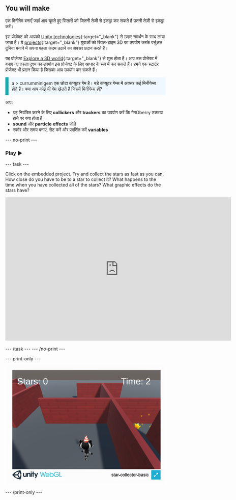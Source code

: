 ## You will make

एक मिनीगेम बनाएँ जहाँ आप घूमते हुए सितारों को जितनी तेजी से इकट्ठा कर सकते हैं उतनी तेज़ी से इकट्ठा करें।

इस प्रोजेक्ट को आपको [Unity technologies](https://unity.com/){:target="_blank"} से उदार समर्थन के साथ लाया जाता है।  ये [projects](https://projects.raspberrypi.org/en/pathways/unity-intro){:target="_blank"} युवाओं को रियल-टाइम 3D का उपयोग करके वर्चुअल दुनिया बनाने में अपना पहला कदम उठाने का अवसर प्रदान करते हैं।

यह प्रोजेक्ट [Explore a 3D world](https://projects.raspberrypi.org/en/projects/explore-a-3d-world){:target="_blank"} से शुरू होता है। आप उस प्रोजेक्ट में बनाए गए एकता दृश्य का उपयोग इस प्रोजेक्ट के लिए आधार के रूप में कर सकते हैं। हमने एक स्टार्टर प्रोजेक्ट भी प्रदान किया है जिसका आप उपयोग कर सकते हैं।

<p style="border-left: solid; border-width:10px; border-color: #0faeb0; background-color: aliceblue; padding: 10px;">
a <span style="color: #0feb0"> > currumminigem</span> एक छोटा कंप्यूटर गेम है। बड़े कंप्यूटर गेम्स में अक्सर कई मिनीगेम्स होते हैं। क्या आप कोई भी गेम खेलते हैं जिसमें मिनीगेम्स हों?
</p>

आप:

+ यह नियंत्रित करने के लिए **collickers** और **trackers** का उपयोग करें कि गेमOberry टकराव होने पर क्या होता है
+ **sound** और **particle effects** जोड़ें
+ स्कोर और समय बनाएं, सेट करें और प्रदर्शित करें **variables**

--- no-print ---

### Play ▶️

--- task ---

Click on the embedded project. Try and collect the stars as fast as you can. How close do you have to be to a star to collect it? What happens to the time when you have collected all of the stars? What graphic effects do the stars have?
<iframe allowtransparency="true" width="710" height="450" src="https://raspberrypilearning.github.io/unity-webgl/star-collector-basic" frameborder="0"></iframe>

--- /task --- --- /no-print ---

--- print-only ---

![Star collector game running in a browser.](images/star-collector-webgl.png)

--- /print-only ---
